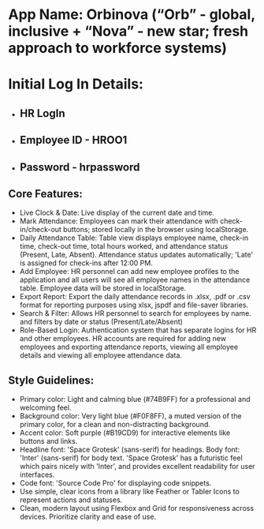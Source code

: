 
# **App Name**: Orbinova (“Orb” - global, inclusive + “Nova” - new star; fresh approach to workforce systems)


# **Initial Log In Details**: 

- ## HR LogIn
-   ## Employee ID - HROO1
-   ## Password - hrpassword



## Core Features:

- Live Clock & Date: Live display of the current date and time.
- Mark Attendance: Employees can mark their attendance with check-in/check-out buttons; stored locally in the browser using localStorage.
- Daily Attendance Table: Table view displays employee name, check-in time, check-out time, total hours worked, and attendance status (Present, Late, Absent). Attendance status updates automatically; 'Late' is assigned for check-ins after 12:00 PM.
- Add Employee: HR personnel can add new employee profiles to the application and all users will see all employee names in the attendance table. Employee data will be stored in localStorage.
- Export Report: Export the daily attendance records in .xlsx, .pdf or .csv format for reporting purposes using xlsx, jspdf and file-saver libraries.
- Search & Filter: Allows HR personnel to search for employees by name. and filters by date or status (Present/Late/Absent)
- Role-Based Login: Authentication system that has separate logins for HR and other employees. HR accounts are required for adding new employees and exporting attendance reports, viewing all employee details and viewing all employee attendance data.

## Style Guidelines:

- Primary color: Light and calming blue (#74B9FF) for a professional and welcoming feel.
- Background color: Very light blue (#F0F8FF), a muted version of the primary color, for a clean and non-distracting background.
- Accent color: Soft purple (#B19CD9) for interactive elements like buttons and links.
- Headline font: 'Space Grotesk' (sans-serif) for headings. Body font: 'Inter' (sans-serif) for body text. 'Space Grotesk' has a futuristic feel which pairs nicely with 'Inter', and provides excellent readability for user interfaces.
- Code font: 'Source Code Pro' for displaying code snippets.
- Use simple, clear icons from a library like Feather or Tabler Icons to represent actions and statuses.
- Clean, modern layout using Flexbox and Grid for responsiveness across devices. Prioritize clarity and ease of use.
